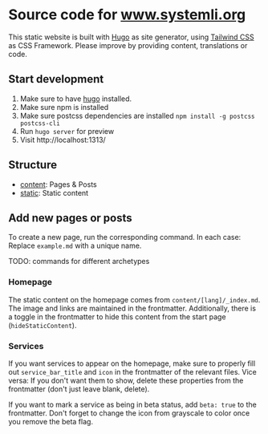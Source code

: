 # Source code for www.systemli.org

This static website is built with [Hugo](https://github.com/gohugoio/hugo) as site generator, using [Tailwind CSS](https://tailwindcss.com/) as CSS Framework.
Please improve by providing content, translations or code.

## Start development

 1. Make sure to have [hugo](https://gohugo.io/getting-started/installing/) installed.
 1. Make sure npm is installed
 1. Make sure postcss dependencies are installed `npm install -g postcss postcss-cli`
 1. Run `hugo server` for preview
 1. Visit http://localhost:1313/

## Structure

* [content](content/): Pages & Posts
* [static](static/): Static content

## Add new pages or posts

To create a new page, run the corresponding command. In each case: Replace `example.md` with a unique name.

TODO: commands for different archetypes

### Homepage

The static content on the homepage comes from `content/[lang]/_index.md`. The image and links are maintained in the frontmatter. Additionally, there is a toggle in the frontmatter to hide this content from the start page (`hideStaticContent`).

### Services

If you want services to appear on the homepage, make sure to properly fill out `service_bar_title` and `icon` in the frontmatter of the relevant files. Vice versa: If you don't want them to show, delete these properties from the frontmatter (don't just leave blank, delete).

If you want to mark a service as being in beta status, add `beta: true` to the frontmatter. Don't forget to change the icon from grayscale to color once you remove the beta flag.
